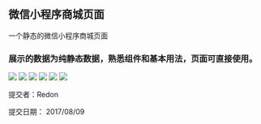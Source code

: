 ## 微信小程序商城页面

一个静态的微信小程序商城页面

### 展示的数据为纯静态数据，熟悉组件和基本用法，页面可直接使用。

![](preview/t1.jpg)
![](preview/t2.jpg)
![](preview/t4.jpg)
![](preview/t3.jpg)
![](preview/t5.jpg)
![](preview/t6.jpg)

提交者：Redon

提交日期： 2017/08/09
